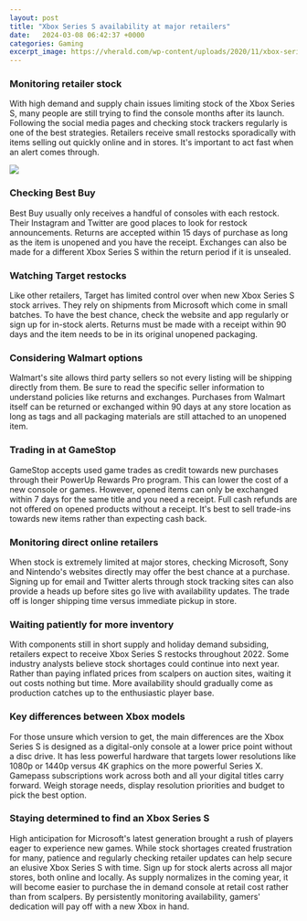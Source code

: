 ```yaml
---
layout: post
title: "Xbox Series S availability at major retailers"
date:   2024-03-08 06:42:37 +0000
categories: Gaming
excerpt_image: https://vherald.com/wp-content/uploads/2020/11/xbox-series-x-xbox-series-s-b2b.png
---
```


### Monitoring retailer stock  
With high demand and supply chain issues limiting stock of the Xbox Series S, many people are still trying to find the console months after its launch. Following the social media pages and checking stock trackers regularly is one of the best strategies. Retailers receive small restocks sporadically with items selling out quickly online and in stores. It's important to act fast when an alert comes through.

![](https://vherald.com/wp-content/uploads/2020/11/xbox-series-x-xbox-series-s-b2b.png)
### Checking Best Buy
Best Buy usually only receives a handful of consoles with each restock. Their Instagram and Twitter are good places to look for restock announcements. Returns are accepted within 15 days of purchase as long as the item is unopened and you have the receipt. Exchanges can also be made for a different Xbox Series S within the return period if it is unsealed.  
### Watching Target restocks  
Like other retailers, Target has limited control over when new Xbox Series S stock arrives. They rely on shipments from Microsoft which come in small batches. To have the best chance, check the website and app regularly or sign up for in-stock alerts. Returns must be made with a receipt within 90 days and the item needs to be in its original unopened packaging. 
### Considering Walmart options
Walmart's site allows third party sellers so not every listing will be shipping directly from them. Be sure to read the specific seller information to understand policies like returns and exchanges. Purchases from Walmart itself can be returned or exchanged within 90 days at any store location as long as tags and all packaging materials are still attached to an unopened item.
### Trading in at GameStop
GameStop accepts used game trades as credit towards new purchases through their PowerUp Rewards Pro program. This can lower the cost of a new console or games. However, opened items can only be exchanged within 7 days for the same title and you need a receipt. Full cash refunds are not offered on opened products without a receipt. It's best to sell trade-ins towards new items rather than expecting cash back.
### Monitoring direct online retailers 
When stock is extremely limited at major stores, checking Microsoft, Sony and Nintendo's websites directly may offer the best chance at a purchase. Signing up for email and Twitter alerts through stock tracking sites can also provide a heads up before sites go live with availability updates. The trade off is longer shipping time versus immediate pickup in store.
### Waiting patiently for more inventory  
With components still in short supply and holiday demand subsiding, retailers expect to receive Xbox Series S restocks throughout 2022. Some industry analysts believe stock shortages could continue into next year. Rather than paying inflated prices from scalpers on auction sites, waiting it out costs nothing but time. More availability should gradually come as production catches up to the enthusiastic player base.
### Key differences between Xbox models
For those unsure which version to get, the main differences are the Xbox Series S is designed as a digital-only console at a lower price point without a disc drive. It has less powerful hardware that targets lower resolutions like 1080p or 1440p versus 4K graphics on the more powerful Series X. Gamepass subscriptions work across both and all your digital titles carry forward. Weigh storage needs, display resolution priorities and budget to pick the best option.
### Staying determined to find an Xbox Series S
High anticipation for Microsoft's latest generation brought a rush of players eager to experience new games. While stock shortages created frustration for many, patience and regularly checking retailer updates can help secure an elusive Xbox Series S with time. Sign up for stock alerts across all major stores, both online and locally. As supply normalizes in the coming year, it will become easier to purchase the in demand console at retail cost rather than from scalpers. By persistently monitoring availability, gamers' dedication will pay off with a new Xbox in hand.